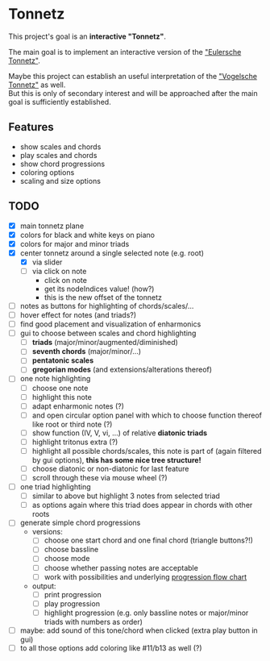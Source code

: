 # Tonnetz

This project's goal is an **interactive "Tonnetz"**.

The main goal is to implement an interactive version of the ["Eulersche Tonnetz"](https://en.wikipedia.org/wiki/Tonnetz).

Maybe this project can establish an useful interpretation of the ["Vogelsche Tonnetz"](https://en.wikipedia.org/wiki/Vogel%27s_Tonnetz) as well.  
But this is only of secondary interest and will be approached after the main goal is sufficiently established.

## Features

- show scales and chords
- play scales and chords
- show chord progressions
- coloring options
- scaling and size options

## TODO

- [x] main tonnetz plane
- [x] colors for black and white keys on piano
- [x] colors for major and minor triads
- [x] center tonnetz around a single selected note (e.g. root)
	- [x] via slider
	- [ ] via click on note
		- click on note
		- get its nodeIndices value! (how?)
		- this is the new offset of the tonnetz
- [ ] notes as buttons for highlighting of chords/scales/...
- [ ] hover effect for notes (and triads?)
- [ ] find good placement and visualization of enharmonics
- [ ] gui to choose between scales and chord highlighting
	- [ ] **triads** (major/minor/augmented/diminished)
	- [ ] **seventh chords** (major/minor/...)
	- [ ] **pentatonic scales**
	- [ ] **gregorian modes** (and extensions/alterations thereof)
- [ ] one note highlighting
	- [ ] choose one note
	- [ ] highlight this note
	- [ ] adapt enharmonic notes (?)
	- [ ] and open circular option panel with which to choose function thereof like root or third note (?)
	- [ ] show function (IV, V, vi, ...) of relative **diatonic triads**
	- [ ] highlight tritonus extra (?)
	- [ ] highlight all possible chords/scales, this note is part of (again filtered by gui options), **this has some nice tree structure!**
	- [ ] choose diatonic or non-diatonic for last feature
	- [ ] scroll through these via mouse wheel (?)
- [ ] one triad highlighting
	- [ ] similar to above but highlight 3 notes from selected triad
	- [ ] as options again where this triad does appear in chords with other roots
- [ ] generate simple chord progressions
	- versions:
		- [ ] choose one start chord and one final chord (triangle buttons?!)
		- [ ] choose bassline
		- [ ] choose mode
		- [ ] choose whether passing notes are acceptable
		- [ ] work with possibilities and underlying [progression flow chart](https://www.miltonline.com/2018/10/24/tonal-harmony-flowcharts-major-minor/)
	- output:
		- [ ] print progression
		- [ ] play progression
		- [ ] highlight progression (e.g. only bassline notes or major/minor triads with numbers as order)
- [ ] maybe: add sound of this tone/chord when clicked (extra play button in gui)
- [ ] to all those options add coloring like #11/b13 as well (?)
